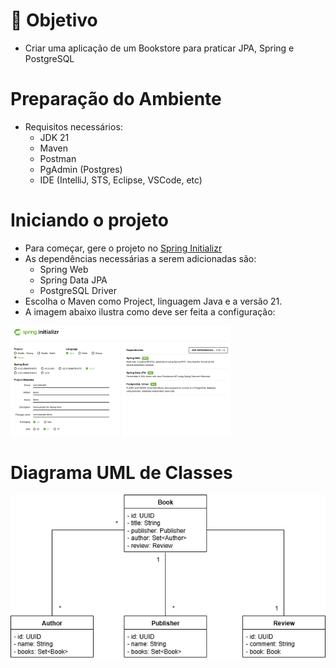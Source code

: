 # 🚀 Objetivo
- Criar uma aplicação de um Bookstore para praticar JPA, Spring e PostgreSQL

# Preparação do Ambiente
- Requisitos necessários:
    - JDK 21 
    - Maven
    - Postman
    - PgAdmin (Postgres)
    - IDE (IntelliJ, STS, Eclipse, VSCode, etc)

# Iniciando o projeto
- Para começar, gere o projeto no [Spring Initializr](https://start.spring.io/)
- As dependências necessárias a serem adicionadas são:
    - Spring Web
    - Spring Data JPA
    - PostgreSQL Driver
- Escolha o Maven como Project, linguagem Java e a versão 21.
- A imagem abaixo ilustra como deve ser feita a configuração:

<img src="./images/initializr.png" width=70% alt="Dependências no Spring Initializr">

<br>

# Diagrama UML de Classes

<img src="./images/Bookstore_App_Diagram.png">